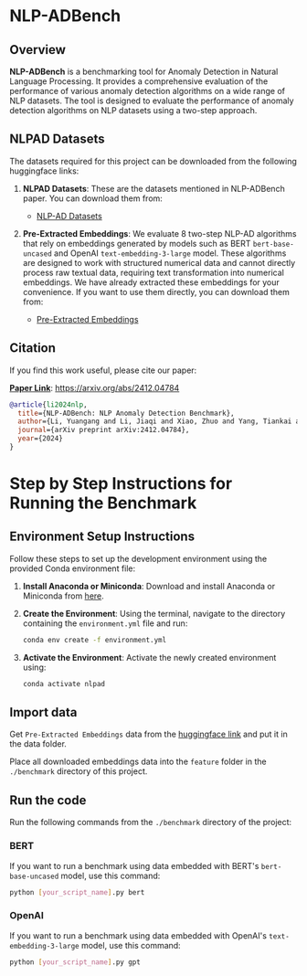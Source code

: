 # NLP-ADBench

## Overview

**NLP-ADBench** is a benchmarking tool for Anomaly Detection in Natural Language Processing. It provides a comprehensive evaluation of the performance of various anomaly detection algorithms on a wide range of NLP datasets. The tool is designed to evaluate the performance of anomaly detection algorithms on NLP datasets using a two-step approach. 


## NLPAD Datasets

The datasets required for this project can be downloaded from the following huggingface links:

1. **NLPAD Datasets**: These are the datasets mentioned in NLP-ADBench paper. You can download them from:

   - [NLP-AD Datasets](https://huggingface.co/datasets/kendx/NLP-ADBench/tree/main/datasets)

2. **Pre-Extracted Embeddings**: We evaluate 8 two-step NLP-AD algorithms that rely on embeddings generated by models such as BERT `bert-base-uncased` and OpenAI `text-embedding-3-large` model. These algorithms are designed to work with structured numerical data and cannot directly process raw textual data, requiring text transformation into numerical embeddings. We have already extracted these embeddings for your convenience. If you want to use them directly, you can download them from:

   - [Pre-Extracted Embeddings](https://huggingface.co/datasets/kendx/NLP-ADBench/tree/main/embeddings)

## Citation

If you find this work useful, please cite our paper:

[**Paper Link**](https://arxiv.org/abs/2412.04784): https://arxiv.org/abs/2412.04784

```bibtex
@article{li2024nlp,
  title={NLP-ADBench: NLP Anomaly Detection Benchmark},
  author={Li, Yuangang and Li, Jiaqi and Xiao, Zhuo and Yang, Tiankai and Nian, Yi and Hu, Xiyang and Zhao, Yue},
  journal={arXiv preprint arXiv:2412.04784},
  year={2024}
}
```


# Step by Step Instructions for Running the Benchmark

## Environment Setup Instructions

Follow these steps to set up the development environment using the provided Conda environment file:

1. **Install Anaconda or Miniconda**: 
   Download and install Anaconda or Miniconda from [here](https://docs.conda.io/en/latest/miniconda.html).

2. **Create the Environment**: 
   Using the terminal, navigate to the directory containing the `environment.yml` file and run:
   ```bash
   conda env create -f environment.yml
3. **Activate the Environment**: 
   Activate the newly created environment using:
   ```bash
   conda activate nlpad
   ```


## Import data

Get `Pre-Extracted Embeddings` data from the [huggingface link](https://huggingface.co/datasets/kendx/NLP-ADBench/tree/main/embeddings) and put it in the data folder.

Place all downloaded embeddings data into the `feature` folder in the `./benchmark` directory of this project.

## Run the code
Run the following commands from the `./benchmark` directory of the project:
### BERT
If you want to run a benchmark using data embedded with BERT's `bert-base-uncased` model, use this command:
````bash
python [your_script_name].py bert
````

### OpenAI
If you want to run a benchmark using data embedded with OpenAI's `text-embedding-3-large` model, use this command:
````bash
python [your_script_name].py gpt
````

